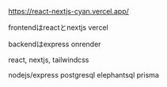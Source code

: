 https://react-nextjs-cyan.vercel.app/

frontendはreactとnextjs
vercel

backendはexpress
onrender

react, nextjs, tailwindcss

nodejs/express
postgresql elephantsql prisma



